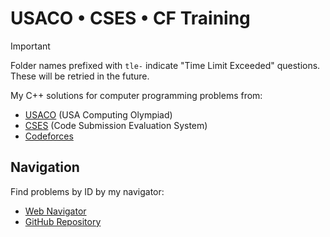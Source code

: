 # USACO • CSES • CF Training

> [!IMPORTANT]
> Folder names prefixed with `tle-` indicate "Time Limit Exceeded" questions. These will be retried in the future.

My C++ solutions for computer programming problems from:
- [USACO](http://usaco.org/) (USA Computing Olympiad)
- [CSES](https://cses.fi/) (Code Submission Evaluation System)
- [Codeforces](https://codeforces.com/)

## Navigation
Find problems by ID by my navigator:
- [Web Navigator](https://blog.zigaow.com/usaco-cses-cf-navigator/)
- [GitHub Repository](https://github.com/ZigaoWang/usaco-cses-cf-navigator)
